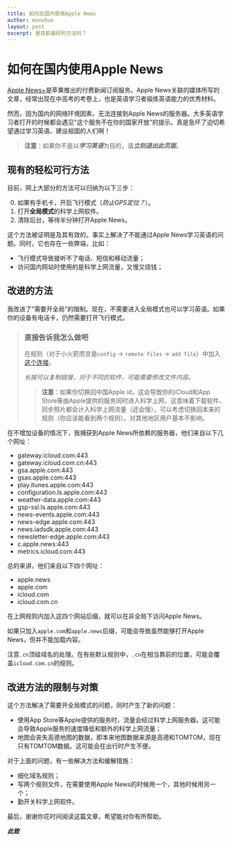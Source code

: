 ```yaml
---
title: 如何在国内使用Apple News
author: monohue
layout: post
excerpt: 是目前最好的方法吗？
---
```


# 如何在国内使用Apple News

[Apple News+](https://www.apple.com/apple-news/)是苹果推出的付费新闻订阅服务。Apple News关联的媒体所写的文章，经常出现在中高考的考卷上，也是英语学习者锻炼英语能力的优秀材料。

然而，因为国内的网络环境因素，无法连接到Apple News的服务器。大多英语学习者打开的时候都会遇见"这个服务不在你的国家开放"的提示。真是急坏了迫切希望通过学习英语、建设祖国的人们啊！

> **注意**：如果你不是以***学习英语***为目的，请***立刻退出此页面***。

## 现有的轻松可行方法

目前，网上大部分的方法可以归纳为以下三步：

0. 如果有手机卡，开启飞行模式（*防止GPS定位？*）。
1. 打开**全局模式**的科学上网软件。
2. 清除后台，等待半分钟打开Apple News。

这个方法被证明是及其有效的。事实上解决了不能通过Apple News学习英语的问题。同时，它也存在一些弊端，比如：

- 飞行模式导致接听不了电话、短信和移动流量；
- 访问国内网站时使用的是科学上网流量，又慢又烧钱；

## 改进的方法

我改进了"需要开全局"的限制。现在，不需要进入全局模式也可以学习英语。如果你的设备有电话卡，仍然需要打开飞行模式。

> ### 直接告诉我怎么做吧
> 
> 在规则（对于小火箭而言是``config`` -> ``remote files`` -> ``add file``）中加入[这个连接](https://blog.magi.red/mona.conf)。
> 
> *长按可以复制链接，对于不同的软件，可能需要修改文件内容。*
>
> > **注意**：如果你切换回中国Apple id，这会导致你的iCloud和App Store等由Apple提供的服务同时进入科学上网，这意味着下载软件、同步照片都会计入科学上网流量（还会慢），可以考虑切换回本来的规则（你应该能看到两个规则）。对其他地区用户基本不影响。

在不增加设备的情况下，我捕获到Apple News所依赖的服务器，他们来自以下几个网址：

- gateway.icloud.com:443
- gateway.icloud.com.cn:443
- gsa.apple.com:443
- gsas.apple.com:443
- play.itunes.apple.com:443
- configuration.ls.apple.com:443
- weather-data.apple.com:443
- gsp-ssl.ls.apple.com:443
- news-events.apple.com:443
- news-edge.apple.com:443
- news.iadsdk.apple.com:443
- newsletter-edge.apple.com:443
- c.apple.news:443
- metrics.icloud.com:443

总的来讲，他们来自以下四个网址：

- apple.news
- apple.com
- icloud.com
- icloud.com.cn

在上网规则内加入这四个网站后缀，就可以在非全局下访问Apple News。

如果只加入``apple.com``和``apple.news``后缀，可能会导致虽然能够打开Apple News，但并不能加载内容。

注意``.cn``顶级域名的处理。在有些默认规则中，``.cn``在相当靠前的位置，可能会覆盖``icloud.com.cn``的规则。

## 改进方法的限制与对策

这个方法解决了需要开全局模式的问题，同时产生了新的问题：

- 使用App Store等Apple提供的服务时，流量会经过科学上网服务器。这可能会导致Apple服务的速度降低和额外的科学上网流量；
- 地图会丧失高德地图的数据，即本来地图数据来源是高德和TOMTOM，现在只有TOMTOM数据。这可能会在出行时产生不便。

对于上面的问题，有一些解决方法和缓解措施：

- 细化域名规则；
- 写两个规则文件，在需要使用Apple News的时候用一个，其他时候用另一个；
- 勤开关科学上网软件。

最后，谢谢你花时间阅读这篇文章，希望能对你有所帮助。

***此致***